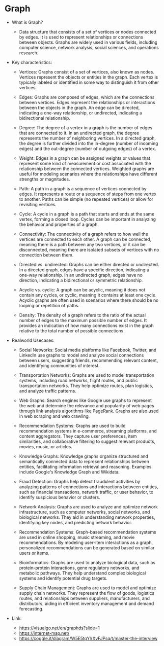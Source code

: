 # Graph
+ What is Graph?
    - Data structure that consists of a set of vertices or nodes connected by edges. It is used to represent relationships or connections between objects. Graphs are widely used in various fields, including computer science, network analysis, social sciences, and operations research.

+ Key characteristics: 
    * Vertices: Graphs consist of a set of vertices, also known as nodes. Vertices represent the objects or entities in the graph. Each vertex is typically labeled or identified in some way to distinguish it from other vertices.

    * Edges: Graphs are composed of edges, which are the connections between vertices. Edges represent the relationships or interactions between the objects in the graph. An edge can be directed, indicating a one-way relationship, or undirected, indicating a bidirectional relationship.

    * Degree: The degree of a vertex in a graph is the number of edges that are connected to it. In an undirected graph, the degree represents the number of neighboring vertices. In a directed graph, the degree is further divided into the in-degree (number of incoming edges) and the out-degree (number of outgoing edges) of a vertex.

    * Weight: Edges in a graph can be assigned weights or values that represent some kind of measurement or cost associated with the relationship between the connected vertices. Weighted graphs are useful for modeling scenarios where the relationships have different strengths or magnitudes.

    * Path: A path in a graph is a sequence of vertices connected by edges. It represents a route or a sequence of steps from one vertex to another. Paths can be simple (no repeated vertices) or allow for revisiting vertices.

    * Cycle: A cycle in a graph is a path that starts and ends at the same vertex, forming a closed loop. Cycles can be important in analyzing the behavior and properties of a graph.

    * Connectivity: The connectivity of a graph refers to how well the vertices are connected to each other. A graph can be connected, meaning there is a path between any two vertices, or it can be disconnected, meaning there are isolated subsets of vertices with no connection between them.

    * Directed vs. undirected: Graphs can be either directed or undirected. In a directed graph, edges have a specific direction, indicating a one-way relationship. In an undirected graph, edges have no direction, indicating a bidirectional or symmetric relationship.

    * Acyclic vs. cyclic: A graph can be acyclic, meaning it does not contain any cycles, or cyclic, meaning it contains at least one cycle. Acyclic graphs are often used in scenarios where there should be no looping or repetition of paths.

    * Density: The density of a graph refers to the ratio of the actual number of edges to the maximum possible number of edges. It provides an indication of how many connections exist in the graph relative to the total number of possible connections.

+ Realworld Usecases: 
    * Social Networks: Social media platforms like Facebook, Twitter, and LinkedIn use graphs to model and analyze social connections between users, suggesting friends, recommending relevant content, and identifying communities of interest.

    * Transportation Networks: Graphs are used to model transportation systems, including road networks, flight routes, and public transportation networks. They help optimize routes, plan logistics, and analyze traffic patterns.

    * Web Graphs: Search engines like Google use graphs to represent the web and determine the relevance and popularity of web pages through link analysis algorithms like PageRank. Graphs are also used in web scraping and web crawling.

    * Recommendation Systems: Graphs are used to build recommendation systems in e-commerce, streaming platforms, and content aggregators. They capture user preferences, item similarities, and collaborative filtering to suggest relevant products, movies, music, or articles.

    * Knowledge Graphs: Knowledge graphs organize structured and semantically connected data to represent relationships between entities, facilitating information retrieval and reasoning. Examples include Google's Knowledge Graph and Wikidata.

    * Fraud Detection: Graphs help detect fraudulent activities by analyzing patterns of connections and interactions between entities, such as financial transactions, network traffic, or user behavior, to identify suspicious behavior or clusters.

    * Network Analysis: Graphs are used to analyze and optimize network infrastructure, such as computer networks, social networks, and biological networks. They aid in understanding network properties, identifying key nodes, and predicting network behavior.

    * Recommendation Systems: Graph-based recommendation systems are used in online shopping, music streaming, and movie recommendations. By modeling user-item interactions as a graph, personalized recommendations can be generated based on similar users or items.

    * Bioinformatics: Graphs are used to analyze biological data, such as protein-protein interactions, gene regulatory networks, and metabolic pathways. They help understand complex biological systems and identify potential drug targets.

    * Supply Chain Management: Graphs are used to model and optimize supply chain networks. They represent the flow of goods, logistics routes, and relationships between suppliers, manufacturers, and distributors, aiding in efficient inventory management and demand forecasting.

+ Link:
    - https://visualgo.net/en/graphds?slide=1
    - https://internet-map.net/
    - https://coggle.it/diagram/W5E5tqYlrXvFJPsq/t/master-the-interview

